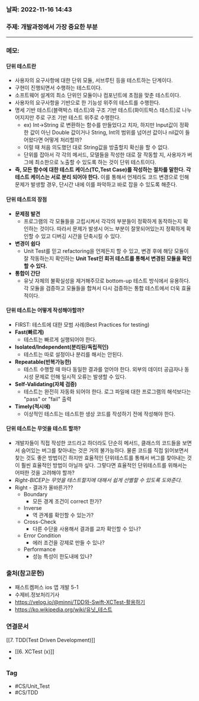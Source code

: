 ### 날짜: 2022-11-16 14:43

### 주제: 개발과정에서 가장 중요한 부분
---
### 메모: 
#### 단위 테스트란
- 사용자의 요구사항에 대한 단위 모듈, 서브루틴 등을 테스트하는 단계이다.
- 구현이 진행되면서 수행하는 테스트이다.
- 소프트웨어 설계의 최소 단위인 모듈이나 컴포넌트에 초점을 맞춘 테스트이다. 
- 사용자의 요구사항을 기반으로 한 기능성 위주의 테스트를 수행한다. 
- 명세 기반 테스트(블랙박스 테스트)와 구조 기반 테스트(화이트박스 테스트)로 나누어지지만 주로 구조 기반 테스트 위주로 수행한다. 
	- ex) Int->String 로 변환하는 함수를 만들었다고 치자, 하지만 Input값이 정확한 값이 아닌 Double 값이거나 String, Int의 범위를 넘어선 값이나 nil값이 들어왔다면 어떻게 처리할까? 
	- 이럴 때 처음 의도했던 대로 String값을 방출할지 확신을 할 수 없다. 
	- 단위를 잡아서 각 각의 메서드, 모델들을 작성한 대로 잘 작동할 지, 사용자가 버그에 최소한으로 노출할 수 있도록 하는 것이 단위 테스트이다.
- **즉, 모든 함수에 대한 테스트 케이스(TC,Test Case)를 작성하는 절차를 말한다. 각 테스트 케이스는 서로 분리 되어야 한다.** 이를 통해서 언제라도 코드 변경으로 인해 문제가 발생할 경우, 단시간 내에 이를 파악하고 바로 잡을 수 있도록 해준다.
#### 단위 테스트의 장점 
- **문제점 발견**
	- 프로그램의 각 모듈들을 고립시켜서 각각의 부분들이 정확하게 동작하는지 확인하는 것이다. 따라서 문제가 발생시 어느 부분이 잘못되어있는지 정확하게 확인할 수 있고 디버깅 시간을 단축시킬 수 있다.
- **변경이 쉽다**
	- Unit Test를 믿고 refactoring을 언제든지 할 수 있고, 변경 후에 해당 모듈이 잘 작동하는지 확인하는 **Unit Test인 회귀 테스트를 통해서 변경된 모듈을 확인할 수 있다.**
- **통합이 간단**
	- 유닛 자체의 불확실성을 제거해주므로 bottom-up 테스트 방식에서 유용하다. 각 모듈을 검증하고 모듈들을 합쳐서 다시 검증하는 통합 테스트에서 더욱 효율적이다. 
#### 단위 테스트는 어떻게 작성해야할까? 
- FIRST: 테스트에 대한 모범 사례(Best Practices for testing)
- **Fast(빠르게)** 
	- 테스트는 빠르게 실행되어야 한다.
- **Isolated/Independent(분리된/독립적인)**
	- 테스트는 따로 설정이나 분리를 해서는 안된다.
- **Repeatable(반복가능한)**
	- 테스트 수행할 때 마다 동일한 결과를 얻어야 한다. 외부의 데이터 공급자나 동시성 문제로 인해 일시적 오류는 발생할 수 있다.
- **Self-Validating(자체 검증)**
	- 테스트는 완전히 자동화 되어야 한다. 로그 파일에 대한 프로그램의 해석보다는 "pass" or "fail" 출력
- **Timely(적시에)**
	- 이상적인 테스트는 테스트한 생상 코드를 작성하기 전에 작성해야 한다.
#### 단위 테스트는 무엇을 테스트 할까?
- 개발자들이 직접 작성한 코드라고 하더라도 단순히 메서드, 클래스의 코드들을 보면서 숨어있는 버그를 찾아내는 것은 거의 불가능하다. 물론 코드를 직접 읽어보면서 찾는 것도 좋은 방법이긴 하지만 효율적인 단위테스트를 통해서 버그를 찾아내는 것이 훨씬 효율적인 방법이 아닐까 싶다. 그렇다면 효율적인 단위테스트를 위해서는 어떠한 것을 고려해야 할까? 
- *Right-BICEP는 무엇을 테스트할지에 대해서 쉽게 선별할 수 있도록 도와준다.*
- Right - 결과가 올바른가??
	- Boundary 
		- 모든 경계 조건이 correct 한가?
	- Inverse
		- 역 관계를 확인할 수 있는가?
	- Cross-Check
		- 다른 수단을 사용해서 결과를 교차 확인할 수 있나?
	- Error Condition
		- 에러 조건을 강제로 만들 수 있나? 
	- Performance
		- 성능 특성이 한도내에 있나?
### 출처(참고문헌) 
- 패스트켐퍼스 ios 앱 개발 5-1
- 수제비.정보처리기사
- https://velog.io/@minni/TDD와-Swift-XCTest-활용하기
- https://ko.wikipedia.org/wiki/유닛_테스트
### 연결문서 
[[7. TDD(Test Driven Development)]]
- [[6. XCTest (x)]]
- 
### Tag
- #CS/Unit_Test
- #CS/TDD